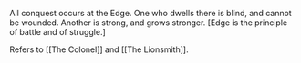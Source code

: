 All conquest occurs at the Edge. One who dwells there is blind, and cannot be wounded. Another is strong, and grows stronger. [Edge is the principle of battle and of struggle.]

Refers to [[The Colonel]] and [[The Lionsmith]].